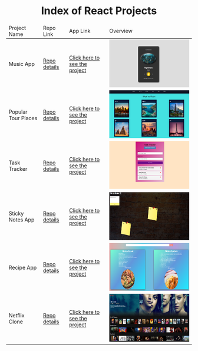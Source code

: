 <p align="center"> 
  
<h1 align="center">Index of React Projects</h1>

</p>

<table>
    <thead>
        <tr>
            <td>Project Name</td>
            <td>Repo Link</td>
            <td>App Link</td>
            <td>Overview</td>
        </tr>
    </thead>
    <tbody> 
        <tr>
            <td>Music App</td>
            <td><a href="https://github.com/hasan-furkan/music-app" target="_blank">Repo details</a></td>
            <td><a href="https://hasan-furkan.github.io/music-app/" target="_blank">Click here to see the project</a></td>
            <td><img style="width:500px;" src="./images/music-app.png" alt="html" height=130></td> 
        </tr>
        <tr>
            <td>Popular Tour Places</td>
            <td><a href="https://github.com/hasan-furkan/popular-tour-places" target="_blank">Repo details</a></td>
            <td><a href="https://hasan-furkan.github.io/popular-tour-places/" target="_blank">Click here to see the project</a></td>
            <td><img style="width:500px;" src="./images/tour-places.png" alt="html" height=130></td> 
        </tr>
       <tr>
            <td>Task Tracker</td>
            <td><a href="https://github.com/hasan-furkan/task-tracker" target="_blank">Repo details</a></td>
            <td><a href="https://to-do-list-hasan.herokuapp.com/" target="_blank">Click here to see the project</a></td>
            <td><img style="width:500px;" src="./images/task-tracker.png" alt="html" height=130></td> 
        </tr>
       <tr>
            <td>Sticky Notes App</td>
            <td><a href="https://github.com/hasan-furkan/sticky-notes-app" target="_blank">Repo details</a></td>
            <td><a href="https://hasans-sticky-notes-app.herokuapp.com/" target="_blank">Click here to see the project</a></td>
            <td><img style="width:500px;" src="./images/sticky-notes.png" alt="html" height=130></td> 
        </tr>
       <tr>
            <td>Recipe App</td>
            <td><a href="https://github.com/hasan-furkan/recipe-app" target="_blank">Repo details</a></td>
            <td><a href="https://recipe-app-hasan.herokuapp.com/" target="_blank">Click here to see the project</a></td>
            <td><img style="width:500px;" src="./images/recipe-app.png" alt="html" height=130></td> 
        </tr>
        <tr>
            <td>Netflix Clone</td>
            <td><a href="https://github.com/hasan-furkan/netflix-clone" target="_blank">Repo details</a></td>
            <td><a href="https://netflix-clone-hasan.herokuapp.com/" target="_blank">Click here to see the project</a></td>
            <td><img style="width:500px;" src="./images/netflix-clone.png" alt="html" height=130></td> 
        </tr>
</tbody>
</table>
